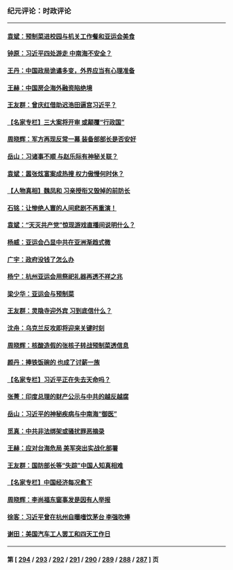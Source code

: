 ### 纪元评论：时政评论
---
#### [袁斌：预制菜进校园与机关工作餐和亚运会美食](../../pages/nsc1025/n14082206.md) 
#### [钟原：习近平四处游走 中南海不安全？](../../pages/nsc1025/n14081987.md) 
#### [王丹：中国政局诡谲多变，外界应当有心理准备](../../pages/nsc1025/n14081957.md) 
#### [王赫：中国房企海外融资陷绝境](../../pages/nsc1025/n14081916.md) 
#### [王友群：曾庆红借助迟浩田逼宫习近平？](../../pages/nsc1025/n14081902.md) 
#### [【名家专栏】三大案将开审 或颠覆“行政国”](../../pages/nsc1025/n14081652.md) 
#### [周晓辉：军方再现反常一幕 装备部部长是否安好](../../pages/nsc1025/n14081765.md) 
#### [岳山：习诸事不顺 与赵乐际有神秘关联？](../../pages/nsc1025/n14080826.md) 
#### [袁斌：嚣张炫富案成热搜 权力傲慢何时休？](../../pages/nsc1025/n14081320.md) 
#### [【人物真相】魏凤和 习亲授衔又毁掉的前防长](../../pages/nsc1025/n14081065.md) 
#### [石铭：让惨绝人寰的人间悲剧不再重演！](../../pages/nsc1025/n14080827.md) 
#### [袁斌：“天灭共产党”惊现游戏直播间说明什么？](../../pages/nsc1025/n14080315.md) 
#### [杨威：亚运会凸显中共在亚洲渐趋式微](../../pages/nsc1025/n14080368.md) 
#### [广宇：政府没钱了怎么办](../../pages/nsc1025/n14080272.md) 
#### [杨宁：杭州亚运会用祭祀礼器再透不祥之兆](../../pages/nsc1025/n14080292.md) 
#### [梁少华：亚运会与预制菜](../../pages/nsc1025/n14080096.md) 
#### [王友群：灵隐寺迎外宾 习到底信什么？](../../pages/nsc1025/n14079992.md) 
#### [沈舟：乌克兰反攻即将迎来关键时刻](../../pages/nsc1025/n14079971.md) 
#### [周晓辉：核酸造假的张核子转战预制菜透信息](../../pages/nsc1025/n14079950.md) 
#### [颜丹：捧铁饭碗的 也成了讨薪一族](../../pages/nsc1025/n14079947.md) 
#### [【名家专栏】习近平正在失去天命吗？](../../pages/nsc1025/n14079827.md) 
#### [张菁：印度总理的财产公示与中共的越反越腐](../../pages/nsc1025/n14079946.md) 
#### [岳山：习近平的神秘疾病与中南海“御医”](../../pages/nsc1025/n14079861.md) 
#### [觅真：中共非法绑架或骚扰罪恶摘录](../../pages/nsc1025/n14079594.md) 
#### [王赫：应对台海危局 美军突出实战化部署](../../pages/nsc1025/n14079445.md) 
#### [王友群：国防部长等“失踪”中国人知真相难](../../pages/nsc1025/n14079544.md) 
#### [【名家专栏】中国经济每况愈下](../../pages/nsc1025/n14079229.md) 
#### [周晓辉：李尚福东窗事发是因有人举报](../../pages/nsc1025/n14079417.md) 
#### [徐客：习近平曾在杭州自曝嗜饮茅台 李强吹捧](../../pages/nsc1025/n14079046.md) 
#### [谢田：美国汽车工人罢工和四天工作日](../../pages/nsc1025/n14079065.md) 

---
#### 第 [ [294](./294.md) / [293](./293.md) / [292](./292.md) / [291](./291.md) / [290](./290.md) / [289](./289.md) / [288](./288.md) / [287](./287.md) ] 页

